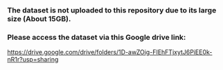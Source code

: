 ### The dataset is not uploaded to this repository due to its large size (About 15GB). 

### Please access the dataset via this Google drive link: 
https://drive.google.com/drive/folders/1D-awZOig-FIEhFTjxytJ6PiEE0k-nR1r?usp=sharing
